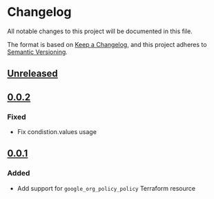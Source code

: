 # Changelog

All notable changes to this project will be documented in this file.

The format is based on [Keep a Changelog](https://keepachangelog.com/en/1.0.0/),
and this project adheres to [Semantic Versioning](https://semver.org/spec/v2.0.0.html).

## [Unreleased]

## [0.0.2]

### Fixed

- Fix condistion.values usage

## [0.0.1]

### Added

- Add support for `google_org_policy_policy` Terraform resource

[unreleased]: https://github.com/mineiros-io/terraform-google-organization-policy/compare/v0.0.2...HEAD
[0.0.2]: https://github.com/mineiros-io/terraform-google-organization-policy/compare/v0.0.1...v0.0.2
[0.0.1]: https://github.com/mineiros-io/terraform-google-organization-policy/releases/tag/v0.0.1
